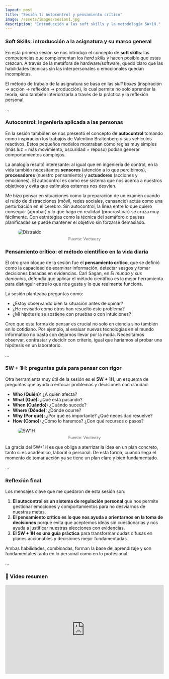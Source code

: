 ```yaml
---
layout: post
title: "Sesión 1: Autocontrol y pensamiento crítico"
image: /assets/images/sesion1.jpg
description: "Introducción a las soft skills y la metodología 5W+1H."
---
```


### Soft Skills: introducción a la asignatura y su marco general

En esta primera sesión se nos introdujo el concepto de **soft skills**: las competencias que complementan los *hard skills* y hacen posible que estas crezcan. A través de la metáfora de hardware/software, quedó claro que las habilidades técnicas sin las interpersonales o emocionales quedan incompletas.  

El método de trabajo de la asignatura se basa en las *skill boxes* (inspiración → acción → reflexión → producción), lo cual permite no solo aprender la teoría, sino también interiorizarla a través de la práctica y la reflexión personal.  

<div class="separator">...</div>  

### Autocontrol: ingeniería aplicada a las personas  

En la sesión tambiñen se nos presentó el concepto de **autocontrol** tomando como inspiración los trabajos de Valentino Braitenberg y sus vehículos reactivos. Estos pequeños modelos mostraban cómo reglas muy simples (más luz = más movimiento, oscuridad = reposo) podían generar comportamientos complejos.  

La analogía resultó interesante: al igual que en ingeniería de control, en la vida también necesitamos **sensores** (atención a lo que percibimos), **procesadores** (nuestro pensamiento) y **actuadores** (acciones y emociones). El autocontrol es como ese sistema que nos acerca a nuestros objetivos y evita que estímulos externos nos desvíen.

Me hizo pensar en situaciones como la preparación de un examen cuando el ruido de distracciones (móvil, redes sociales, cansancio) actúa como una perturbación en el cerebro. Sin autocontrol, la línea entre lo que quiero conseguir (aprobar) y lo que hago en realidad (procrastinar) se cruza muy fácilmente. Con estrategias como la técnica del semáforo o pausas planificadas se puede mantener el objetivo sin forzarse demasiado.

<figure>
  <img src="{{ '/assets/images/distraido.jpg' | relative_url }}" alt="Distraido
" style="max-width:100%; border-radius:8px;">
  <figcaption style="text-align:center; color:#666; font-size:0.9em; margin-top:0.5em;">
    Fuente: Vecteezy
  </figcaption>
</figure>

### Pensamiento crítico: el método científico en la vida diaria  

El otro gran bloque de la sesión fue el **pensamiento crítico**, que se definió como la capacidad de examinar información, detectar sesgos y tomar decisiones basadas en evidencias. Carl Sagan, en *El mundo y sus demonios*, defendía que aplicar el método científico es la mejor herramienta para distinguir entre lo que nos gusta y lo que realmente funciona.  

La sesión planteaba preguntas como:  
- ¿Estoy observando bien la situación antes de opinar?  
- ¿He revisado cómo otros han resuelto este problema?  
- ¿Mi hipótesis se sostiene con pruebas o con intuiciones?  

Creo que esta forma de pensar es crucial no solo en ciencia sino también en lo cotidiano. Por ejemplo, al evaluar nuevas tecnologías en el mundo informático no basta con dejarnos llevar por la moda. Necesitamos observar, contrastar y decidir con criterio, igual que haríamos al probar una hipótesis en un laboratorio.  

<div class="separator">...</div>  

### 5W + 1H: preguntas guía para pensar con rigor

Otra herramienta muy útil de la sesión es el **5W + 1H**, un esquema de preguntas que ayuda a enfocar problemas y decisiones con claridad:

- **Who (Quién):** ¿A quién afecta? 
- **What (Qué):** ¿Qué está pasando?  
- **When (Cuándo):** ¿Cuándo sucede?  
- **Where (Dónde):** ¿Dónde ocurre?  
- **Why (Por qué):** ¿Por qué es importante? ¿Qué necesidad resuelve?  
- **How (Cómo):** ¿Cómo lo haremos? ¿Con qué recursos o pasos?

<figure>
  <img src="{{ '/assets/images/5w1h.jpg' | relative_url }}" alt="5W1H
" style="max-width:100%; border-radius:8px;">
  <figcaption style="text-align:center; color:#666; font-size:0.9em; margin-top:0.5em;">
    Fuente: Vecteezy
  </figcaption>
</figure>

La gracia del 5W+1H es que obliga a aterrizar la idea en un plan concreto, tanto si es académico, laboral o personal. De esta forma, cuando llega el momento de tomar acción ya se tiene un plan claro y bien fundamentado.

<div class="separator">...</div> 

### Reflexión final  

Los mensajes clave que me quedaron de esta sesión son:  

1. **El autocontrol es un sistema de regulación personal** que nos permite gestionar emociones y comportamientos para no desviarnos de nuestras metas.  
2. **El pensamiento crítico es lo que nos ayuda a orientarnos en la toma de decisiones** porque evita que aceptemos ideas sin cuestionarlas y nos ayuda a justificar nuestras elecciones con evidencias.
3. **El 5W + 1H es una guía práctica** para transformar dudas difusas en planes accionables y decisiones mejor fundamentadas.

Ambas habilidades, combinadas, forman la base del aprendizaje y son fundamentales tanto en lo personal como en lo profesional.  

<div class="separator">...</div>  

### 🎥 Vídeo resumen  

<div style="position:relative; padding-bottom:56.25%; height:0; overflow:hidden; max-width:100%;">
  <iframe src="https://youtu.be/dQw4w9WgXcQ?si=UHoTEAPQtAfkiWbm" 
          frameborder="0" 
          allow="accelerometer; autoplay; clipboard-write; encrypted-media; gyroscope; picture-in-picture" 
          allowfullscreen 
          style="position:absolute; top:0; left:0; width:100%; height:100%;">
  </iframe>
</div>